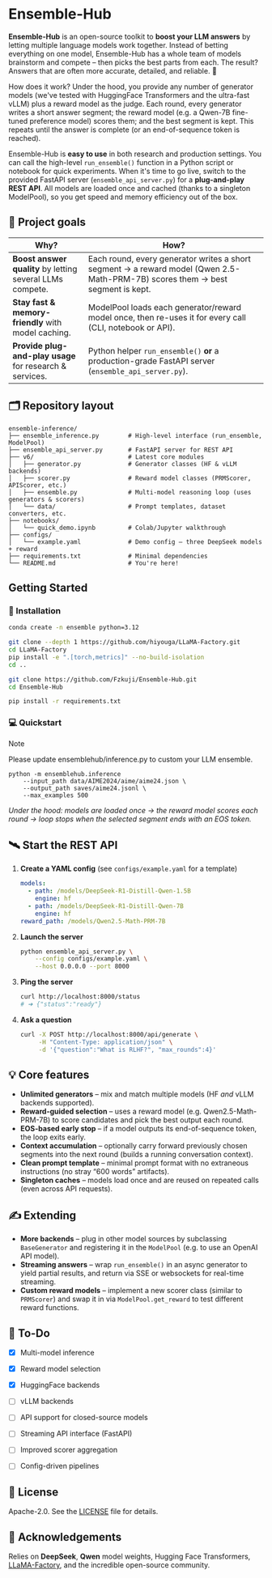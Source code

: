 # Ensemble-Hub

**Ensemble-Hub** is an open-source toolkit to **boost your LLM answers** by letting multiple language models work together. Instead of betting everything on one model, Ensemble-Hub has a whole team of models brainstorm and compete – then picks the best parts from each. The result? Answers that are often more accurate, detailed, and reliable. 🎉

How does it work? Under the hood, you provide any number of generator models (we've tested with HuggingFace Transformers and the ultra-fast vLLM) plus a reward model as the judge. Each round, every generator writes a short answer segment; the reward model (e.g. a Qwen-7B fine-tuned preference model) scores them; and the best segment is kept. This repeats until the answer is complete (or an end-of-sequence token is reached).

Ensemble-Hub is **easy to use** in both research and production settings. You can call the high-level `run_ensemble()` function in a Python script or notebook for quick experiments. When it's time to go live, switch to the provided FastAPI server (`ensemble_api_server.py`) for a **plug-and-play REST API**. All models are loaded once and cached (thanks to a singleton ModelPool), so you get speed and memory efficiency out of the box.

## 🌟 Project goals

| **Why?**                                                  | **How?**                                                                                                                       |
| --------------------------------------------------------- | ------------------------------------------------------------------------------------------------------------------------------ |
| **Boost answer quality** by letting several LLMs compete. | Each round, every generator writes a short segment → a reward model (Qwen 2.5-Math-PRM-7B) scores them → best segment is kept. |
| **Stay fast & memory-friendly** with model caching.       | ModelPool loads each generator/reward model once, then re-uses it for every call (CLI, notebook or API).                       |
| **Provide plug-and-play usage** for research & services.  | Python helper `run_ensemble()` **or** a production-grade FastAPI server (`ensemble_api_server.py`).                            |

## 🗂 Repository layout

```
ensemble-inference/
├── ensemble_inference.py        # High-level interface (run_ensemble, ModelPool)
├── ensemble_api_server.py       # FastAPI server for REST API
├── v6/                          # Latest core modules
│   ├── generator.py             # Generator classes (HF & vLLM backends)
│   ├── scorer.py                # Reward model classes (PRMScorer, APIScorer, etc.)
│   ├── ensemble.py              # Multi-model reasoning loop (uses generators & scorers)
│   └── data/                    # Prompt templates, dataset converters, etc.
├── notebooks/
│   └── quick_demo.ipynb         # Colab/Jupyter walkthrough
├── configs/
│   └── example.yaml             # Demo config – three DeepSeek models + reward
├── requirements.txt             # Minimal dependencies
└── README.md                    # You're here!
```

##  Getting Started

### 🔧 Installation

```bash
conda create -n ensemble python=3.12

git clone --depth 1 https://github.com/hiyouga/LLaMA-Factory.git
cd LLaMA-Factory
pip install -e ".[torch,metrics]" --no-build-isolation
cd ..

git clone https://github.com/Fzkuji/Ensemble-Hub.git
cd Ensemble-Hub

pip install -r requirements.txt
```


### 💻 Quickstart

> [!NOTE]
> Please update ensemblehub/inference.py to custom your LLM ensemble.

```shell
python -m ensemblehub.inference
    --input_path data/AIME2024/aime/aime24.json \
    --output_path saves/aime24.jsonl \
    --max_examples 500
```

*Under the hood: models are loaded once → the reward model scores each round → loop stops when the selected segment ends with an EOS token.*

## 🛰 Start the REST API

1. **Create a YAML config** (see `configs/example.yaml` for a template)

   ```yaml
   models:
     - path: /models/DeepSeek-R1-Distill-Qwen-1.5B
       engine: hf
     - path: /models/DeepSeek-R1-Distill-Qwen-7B
       engine: hf
   reward_path: /models/Qwen2.5-Math-PRM-7B
   ```

2. **Launch the server**

   ```bash
   python ensemble_api_server.py \
       --config configs/example.yaml \
       --host 0.0.0.0 --port 8000
   ```

3. **Ping the server**

   ```bash
   curl http://localhost:8000/status
   # ➜ {"status":"ready"}
   ```

4. **Ask a question**

   ```bash
   curl -X POST http://localhost:8000/api/generate \
        -H "Content-Type: application/json" \
        -d '{"question":"What is RLHF?", "max_rounds":4}'
   ```

## 💡 Core features

* **Unlimited generators** – mix and match multiple models (HF *and* vLLM backends supported).
* **Reward-guided selection** – uses a reward model (e.g. Qwen2.5-Math-PRM-7B) to score candidates and pick the best output each round.
* **EOS-based early stop** – if a model outputs its end-of-sequence token, the loop exits early.
* **Context accumulation** – optionally carry forward previously chosen segments into the next round (builds a running conversation context).
* **Clean prompt template** – minimal prompt format with no extraneous instructions (no stray “600 words” artifacts).
* **Singleton caches** – models load once and are reused on repeated calls (even across API requests).

## ✍️ Extending

* **More backends** – plug in other model sources by subclassing `BaseGenerator` and registering it in the `ModelPool` (e.g. to use an OpenAI API model).
* **Streaming answers** – wrap `run_ensemble()` in an async generator to yield partial results, and return via SSE or websockets for real-time streaming.
* **Custom reward models** – implement a new scorer class (similar to `PRMScorer`) and swap it in via `ModelPool.get_reward` to test different reward functions.

## 📌 To-Do

-[x] Multi-model inference
    
-[x] Reward model selection
    
-[x] HuggingFace backends

-[ ] vLLM backends
    
-[ ] API support for closed-source models
    
-[ ] Streaming API interface (FastAPI)
    
-[ ] Improved scorer aggregation
    
-[ ] Config-driven pipelines

## 📜 License

Apache-2.0. See the [LICENSE](./LICENSE) file for details.

## 🙏 Acknowledgements

Relies on **DeepSeek**, **Qwen** model weights, Hugging Face Transformers, [LLaMA-Factory](https://github.com/hiyouga/LLaMA-Factory), and the incredible open-source community.
